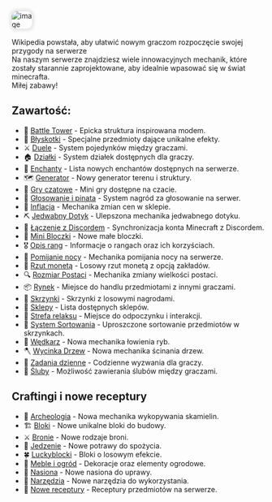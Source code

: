 <style>
img:not(.medium-zoom-image--opened):not(.navbar-link-icon) {
    max-width: 8%;
    margin: 0 8px 4px 0;
    box-shadow: 0 0 6px 4px rgba(0, 0, 0, .1);
    border-radius: 10px;
}
</style>

![image](/pages/images/home/logo.webp)

Wikipedia powstała, aby ułatwić nowym graczom rozpoczęcie swojej przygody na serwerze<br> Na naszym serwerze znajdziesz wiele innowacyjnych mechanik, które zostały starannie zaprojektowane, aby idealnie wpasować się w świat minecrafta. <br>Miłej zabawy!

## **Zawartość:**

- 🏰 [Battle Tower](/battletower) - Epicka struktura inspirowana modem.
- 💎 [Błyskotki](/cosmetics) - Specjalne przedmioty dające unikalne efekty.
- ⚔️ [Duele](/duels) - System pojedynków między graczami.
- 🏠 [Działki](/plot) - System działek dostępnych dla graczy.
- 📜 [Enchanty](/enchants) - Lista nowych enchantów dostępnych na serwerze.
- 🗺️ [Generator](/generator) - Nowy generator terenu i struktury.
- 🎲 [Gry czatowe](/chatgames) - Mini gry dostępne na czacie.
- 🎁 [Głosowanie i pinata](/vote) - System nagród za głosowanie na serwer.
- 💸 [Inflacja](/inflation) - Mechanika zmian cen w sklepie.
- ⛏️ [Jedwabny Dotyk](/silktouch) - Ulepszona mechanika jedwabnego dotyku.
- 🔗 [Łączenie z Discordem](/discord) - Synchronizacja konta Minecraft z Discordem.
- 🗿 [Mini Bloczki](/miniblocks) - Nowe małe bloczki.
- 🎖️ [Opis rang](/ranks) - Informacje o rangach oraz ich korzyściach.
- 🌙 [Pomijanie nocy](/skipnight) - Mechanika pomijania nocy na serwerze.
- 🎲 [Rzut monetą](/coinflip) - Losowy rzut monetą z opcją zakładów.
- 🔍 [Rozmiar Postaci](/playersize) - Mechanika zmiany wielkości postaci.
- 📦 [Rynek](/market) - Miejsce do handlu przedmiotami z innymi graczami.
- 🎁 [Skrzynki](/crates) - Skrzynki z losowymi nagrodami.
- 🏪 [Sklepy](/shops) - Lista dostępnych sklepów.
- 🌴 [Strefa relaksu](/relaxzone) - Miejsce do odpoczynku i interakcji.
- 🤖 [System Sortowania](/sortingsystem) - Uproszczone sortowanie przedmiotów w skrzynkach.
- 🎣 [Wędkarz](/fishing) - Nowa mechanika łowienia ryb.
- 🪓 [Wycinka Drzew](/treecut) - Nowa mechanika ścinania drzew.
- 🎯 [Zadania dzienne](/dailytasks) - Codzienne wyzwania dla graczy.
- 💍 [Śluby](/marriage) - Możliwość zawierania ślubów między graczami.

## **Craftingi i nowe receptury**

- 🏺 [Archeologia](/archaeology) - Nowa mechanika wykopywania skamielin.
- 🏗️ [Bloki](/blocks) - Nowe unikalne bloki do budowy.
- ⚔️ [Bronie](/weapons) - Nowe rodzaje broni.
- 🍖 [Jedzenie](/food) - Nowe potrawy do spożycia.
- 🍀 [Luckyblocki](/luckyblocks) - Bloki o losowym efekcie.
- 🏡 [Meble i ogród](/furniture) - Dekoracje oraz elementy ogrodowe.
- 🌱 [Nasiona](/seeds) - Nowe nasiona do uprawy.
- 🔨 [Narzędzia](/tools) - Nowe narzędzia do wykorzystania.
- 🧱 [Nowe receptury](/newrecipes) - Receptury przedmiotów na serwerze.


<!-- - 🏜️ [Biomy](/biomes) - Lista wszystkich biomów dostępnych na serwerze.
- 🏰 [Battle Tower](/battletower) - Epicka struktura inspirowana modem.
- 🧭 [Lokalizacja i Czas](/location) - Nowe mechaniki dotyczące lokalizacji i czasu.
- 🏺 [Przedmioty](/items) - Lista wszystkich zmian dotyczących przedmiotów.
- 🗿 [Mini Bloczki](/miniblocks) - Nowe małe bloczki.
- 🔍 [Rozmiar Postaci](/playersize) - Mechanika zmiany wielkości postaci.
- 📜 [Enchanty](/enchants) - Lista nowych enchantów dostępnych na serwerze.
- ⛏️ [Jedwabny Dotyk](/silktouch) - Ulepszona mechanika jedwabnego dotyku.
- 🪓 [Wycinka Drzew](/treecut) - Nowa mechanika ścinania drzew.
- 🕰️ [Odłamki Czasu](/timeshard) - Waluta otrzymywana za czas spędzony na serwerze.
- 💸 [Inflacja](/inflation) - Mechanika zmian cen w sklepie.
- 🤖 [System Sortowania](/sortingsystem) - Uproszczone sortowanie przedmiotów w skrzynkach.
- 🐟 [Łowienie Ryb](/fishing) - Nowa mechanika łowienia ryb
- 🏠 [Działki](/plot) - Działki na serwerze -->